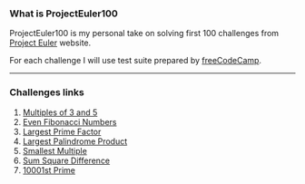 ### What is ProjectEuler100
ProjectEuler100 is my personal take on solving first 100 challenges from [Project Euler](https://projecteuler.net) website.

For each challenge I will use test suite prepared by [freeCodeCamp](https://www.freecodecamp.org/learn/coding-interview-prep/project-euler/).

---

### Challenges links
1. [Multiples of 3 and 5](https://github.com/adamgora/ProjectEuler100/tree/master/src/P001_MultipliesOf3And5)
2. [Even Fibonacci Numbers](https://github.com/adamgora/ProjectEuler100/tree/master/src/P002_EvenFibonacciNumbers)
3. [Largest Prime Factor](https://github.com/adamgora/ProjectEuler100/tree/master/src/P003_LargestPrimeFactor)
4. [Largest Palindrome Product](https://github.com/adamgora/ProjectEuler100/tree/master/src/P004_LargestPalindromeProduct)
5. [Smallest Multiple](https://github.com/adamgora/ProjectEuler100/tree/master/src/P005_SmallestMultiple)
6. [Sum Square Difference](https://github.com/adamgora/ProjectEuler100/tree/master/src/P006_SumSquareDifference)
7. [10001st Prime](https://github.com/adamgora/ProjectEuler100/tree/master/src/P007_10001stPrime)